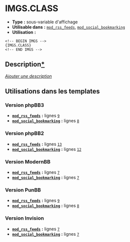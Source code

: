 # IMGS.CLASS
* __Type__ __:__ sous-variable d'affichage
* __Utilisable dans__ __:__ [`mod_rss_feeds`](../tpl/mod_rss_feeds.md#readme), [`mod_social_bookmarking`](../tpl/mod_social_bookmarking.md#readme)
* __Utilisation__ __:__

```smarty
<!-- BEGIN IMGS -->
{IMGS.CLASS}
<!-- END IMGS -->
```

## Description[*](https://fa-tvars.appspot.com/var/IMGS.CLASS)
[*Ajouter une description*](https://fa-tvars.appspot.com/var/IMGS.CLASS)

## Utilisations dans les templates

### Version phpBB3
* __[`mod_rss_feeds`](../tpl/mod_rss_feeds.md#readme)__ __:__ lignes [`9`](../src/prosilver/mod_rss_feeds.tpl#L9)
* __[`mod_social_bookmarking`](../tpl/mod_social_bookmarking.md#readme)__ __:__ lignes [`8`](../src/prosilver/mod_social_bookmarking.tpl#L8)

### Version phpBB2
* __[`mod_rss_feeds`](../tpl/mod_rss_feeds.md#readme)__ __:__ lignes [`13`](../src/subsilver/mod_rss_feeds.tpl#L13)
* __[`mod_social_bookmarking`](../tpl/mod_social_bookmarking.md#readme)__ __:__ lignes [`12`](../src/subsilver/mod_social_bookmarking.tpl#L12)

### Version ModernBB
* __[`mod_rss_feeds`](../tpl/mod_rss_feeds.md#readme)__ __:__ lignes [`7`](../src/modernbb/mod_rss_feeds.tpl#L7)
* __[`mod_social_bookmarking`](../tpl/mod_social_bookmarking.md#readme)__ __:__ lignes [`7`](../src/modernbb/mod_social_bookmarking.tpl#L7)

### Version PunBB
* __[`mod_rss_feeds`](../tpl/mod_rss_feeds.md#readme)__ __:__ lignes [`9`](../src/punbb/mod_rss_feeds.tpl#L9)
* __[`mod_social_bookmarking`](../tpl/mod_social_bookmarking.md#readme)__ __:__ lignes [`8`](../src/punbb/mod_social_bookmarking.tpl#L8)

### Version Invision
* __[`mod_rss_feeds`](../tpl/mod_rss_feeds.md#readme)__ __:__ lignes [`7`](../src/invision/mod_rss_feeds.tpl#L7)
* __[`mod_social_bookmarking`](../tpl/mod_social_bookmarking.md#readme)__ __:__ lignes [`7`](../src/invision/mod_social_bookmarking.tpl#L7)

